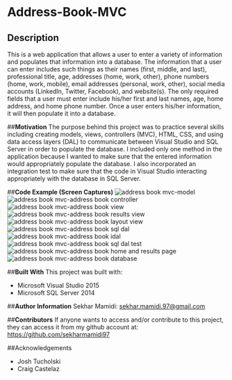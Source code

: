 # Address-Book-MVC

## **Description**
This is a web application that allows a user to enter a variety of information and populates that information into a database. The information that 
a user can enter includes such things as their names (first, middle, and last), professional title, age, addresses (home, work, other),
phone numbers (home, work, mobile), email addresses (personal, work, other), social media accounts (LinkedIn, Twitter, Facebook), and 
website(s).  The only required fields that a user must enter include his/her first and last names, age, home address, and home phone number. Once
a user enters his/her information, it will then populate it into a database. 

##**Motivation**
The purpose behind this project was to practice several skills including creating models, views, controllers (MVC), HTML, CSS, and using data access layers (DAL)
to communicate between Visual Studio and SQL Server in order to populate the database.  I included only one method in the application
because I wanted to make sure that the entered information would appropriately populate the database.  I also incorporated an integration test to
make sure that the code in Visual Studio interacting appropriately with the database in SQL Server.

##**Code Example (Screen Captures)**
![address book mvc-model](https://cloud.githubusercontent.com/assets/22801040/23580504/40b1a0da-00d1-11e7-898b-e974e8401816.gif)
![address book mvc-address book controller](https://cloud.githubusercontent.com/assets/22801040/23580531/bcea55f2-00d1-11e7-95b0-f51602adce34.gif)
![address book mvc-address book view](https://cloud.githubusercontent.com/assets/22801040/23580555/06ccca9c-00d2-11e7-9497-0f1dac034861.gif)
![address book mvc-address book results view](https://cloud.githubusercontent.com/assets/22801040/23580560/1b6721fa-00d2-11e7-810f-16144aafce92.gif)
![address book mvc-address book layout view](https://cloud.githubusercontent.com/assets/22801040/23580582/7285f9f2-00d2-11e7-9242-e25708f19772.gif)
![address book mvc-address book sql dal](https://cloud.githubusercontent.com/assets/22801040/23580586/86d0da4e-00d2-11e7-973e-08ebdd8dde87.gif)
![address book mvc-address book idal](https://cloud.githubusercontent.com/assets/22801040/23580596/ab56c7a2-00d2-11e7-8a17-5789f859ce98.gif)
![address book mvc-address book sql dal test](https://cloud.githubusercontent.com/assets/22801040/23580602/c4bcea3c-00d2-11e7-8200-12165d6cd225.gif)
![address book mvc-address book home and results page](https://cloud.githubusercontent.com/assets/22801040/23580612/efd307ec-00d2-11e7-89ca-49727a1a36b9.gif)
![address book mvc-address book database](https://cloud.githubusercontent.com/assets/22801040/23580616/0874f094-00d3-11e7-91a9-b98fbf2bc464.gif)

##**Built With**
This project was built with:
- Microsoft Visual Studio 2015
- Microsoft SQL Server 2014

##**Author Information**
Sekhar Mamidi: sekhar.mamidi.97@gmail.com

##**Contributors**
If anyone wants to access and/or contribute to this project, they can access it from my github account at: <https://github.com/sekharmamidi97>

##Acknowledgements
- Josh Tucholski
- Craig Castelaz
